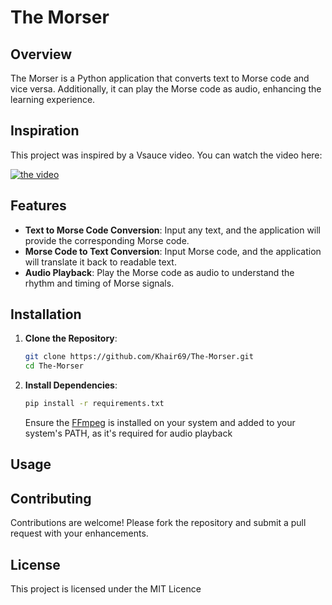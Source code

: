 # The Morser

## Overview

The Morser is a Python application that converts text to Morse code and vice versa. Additionally, it can play the Morse code as audio, enhancing the learning experience.

## Inspiration

This project was inspired by a Vsauce video. You can watch the video here:

[![the video](https://img.youtube.com/vi/HY_OIwideLg/maxresdefault.jpg)](https://www.youtube.com/watch?v=HY_OIwideLg)

## Features

- **Text to Morse Code Conversion**: Input any text, and the application will provide the corresponding Morse code.
- **Morse Code to Text Conversion**: Input Morse code, and the application will translate it back to readable text.
- **Audio Playback**: Play the Morse code as audio to understand the rhythm and timing of Morse signals.

## Installation

1. **Clone the Repository**:

   ```bash
   git clone https://github.com/Khair69/The-Morser.git
   cd The-Morser
   ```

  2. **Install Dependencies**:
     ```bash
     pip install -r requirements.txt
     ```
     Ensure the [FFmpeg](https://ffmpeg.org/download.html) is installed on your system and added to your system's PATH, as it's required for audio playback

## Usage

## Contributing
Contributions are welcome! Please fork the repository and submit a pull request with your enhancements.

## License
This project is licensed under the MIT Licence
